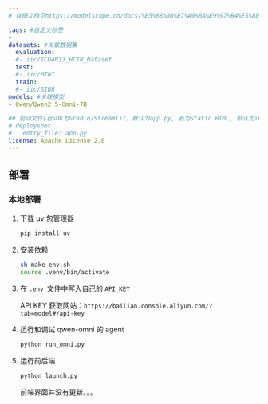 ```yaml
---
# 详细文档见https://modelscope.cn/docs/%E5%88%9B%E7%A9%BA%E9%97%B4%E5%8D%A1%E7%89%87

tags: #自定义标签
-
datasets: #关联数据集
  evaluation:
  #- iic/ICDAR13_HCTR_Dataset
  test:
  #- iic/MTWI
  train:
  #- iic/SIBR
models: #关联模型
- Qwen/Qwen2.5-Omni-7B

## 启动文件(若SDK为Gradio/Streamlit，默认为app.py, 若为Static HTML, 默认为index.html)
# deployspec:
#   entry_file: app.py
license: Apache License 2.0
---
```


## 部署

### 本地部署
1. 下载 uv 包管理器

   ```bash
   pip install uv
   ```

2. 安装依赖

   ```bash
   sh make-env.sh
   source .venv/bin/activate  
   ```

3. 在 `.env `文件中写入自己的 `API_KEY`

   API KEY 获取网站：`https://bailian.console.aliyun.com/?tab=model#/api-key`


4. 运行和调试 qwen-omni 的 agent
   ```bash
   python run_omni.py
   ```
     
5. 运行前后端
    ```bash
   python launch.py
   ```
   前端界面并没有更新。。。

   